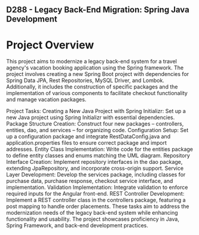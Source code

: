 ## D288 - Legacy Back-End Migration: Spring Java Development

# Project Overview
This  project aims to modernize a legacy back-end system for a travel agency's vacation booking application using the Spring framework. The project involves creating a new Spring Boot project with dependencies for Spring Data JPA, Rest Repositories, MySQL Driver, and Lombok. Additionally, it includes the construction of specific packages and the implementation of various components to facilitate checkout functionality and manage vacation packages.

Project Tasks:
Creating a New Java Project with Spring Initializr: Set up a new Java project using Spring Initializr with essential dependencies.
Package Structure Creation: Construct four new packages – controllers, entities, dao, and services – for organizing code.
Configuration Setup: Set up a configuration package and integrate RestDataConfig.java and application.properties files to ensure correct package and import addresses.
Entity Class Implementation: Write code for the entities package to define entity classes and enums matching the UML diagram.
Repository Interface Creation: Implement repository interfaces in the dao package, extending JpaRepository, and incorporate cross-origin support.
Service Layer Development: Develop the services package, including classes for purchase data, purchase response, checkout service interface, and implementation.
Validation Implementation: Integrate validation to enforce required inputs for the Angular front-end.
REST Controller Development: Implement a REST controller class in the controllers package, featuring a post mapping to handle order placements.
These tasks aim to address the modernization needs of the legacy back-end system while enhancing functionality and usability. The project showcases proficiency in Java, Spring Framework, and back-end development practices.
